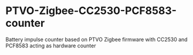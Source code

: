 # PTVO-Zigbee-CC2530-PCF8583-counter
Battery impulse counter based on PTVO Zigbee firmware with CC2530 and PCF8583 acting as hardware counter
